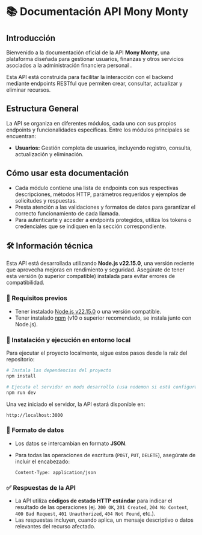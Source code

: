# 📚 Documentación API Mony Monty

## Introducción

Bienvenido a la documentación oficial de la API **Mony Monty**, una plataforma diseñada para gestionar usuarios, finanzas y otros servicios
asociados a la administración financiera personal .

Esta API está construida para facilitar la interacción con el backend mediante endpoints RESTful que permiten crear, consultar, actualizar y
eliminar recursos.

## Estructura General

La API se organiza en diferentes módulos, cada uno con sus propios endpoints y funcionalidades específicas. Entre los módulos principales se
encuentran:

- **Usuarios:** Gestión completa de usuarios, incluyendo registro, consulta, actualización y eliminación.

## Cómo usar esta documentación

- Cada módulo contiene una lista de endpoints con sus respectivas descripciones, métodos HTTP, parámetros requeridos y ejemplos de
  solicitudes y respuestas.
- Presta atención a las validaciones y formatos de datos para garantizar el correcto funcionamiento de cada llamada.
- Para autenticarte y acceder a endpoints protegidos, utiliza los tokens o credenciales que se indiquen en la sección correspondiente.

## 🛠️ Información técnica

Esta API está desarrollada utilizando **Node.js v22.15.0**, una versión reciente que aprovecha mejoras en rendimiento y seguridad. Asegúrate
de tener esta versión (o superior compatible) instalada para evitar errores de compatibilidad.

### 🔧 Requisitos previos

- Tener instalado [Node.js v22.15.0](https://nodejs.org) o una versión compatible.
- Tener instalado [npm](https://www.npmjs.com/) (v10 o superior recomendado, se instala junto con Node.js).

### 🚀 Instalación y ejecución en entorno local

Para ejecutar el proyecto localmente, sigue estos pasos desde la raíz del repositorio:

```bash
# Instala las dependencias del proyecto
npm install

# Ejecuta el servidor en modo desarrollo (usa nodemon si está configurado)
npm run dev
```

Una vez iniciado el servidor, la API estará disponible en:

```
http://localhost:3000
```

### 🔄 Formato de datos

- Los datos se intercambian en formato **JSON**.
- Para todas las operaciones de escritura (`POST`, `PUT`, `DELETE`), asegúrate de incluir el encabezado:

  ```
  Content-Type: application/json
  ```

### ✅ Respuestas de la API

- La API utiliza **códigos de estado HTTP estándar** para indicar el resultado de las operaciones (ej. `200 OK`, `201 Created`,
  `204 No Content`, `400 Bad Request`, `401 Unauthorized`, `404 Not Found`, etc.).
- Las respuestas incluyen, cuando aplica, un mensaje descriptivo o datos relevantes del recurso afectado.
